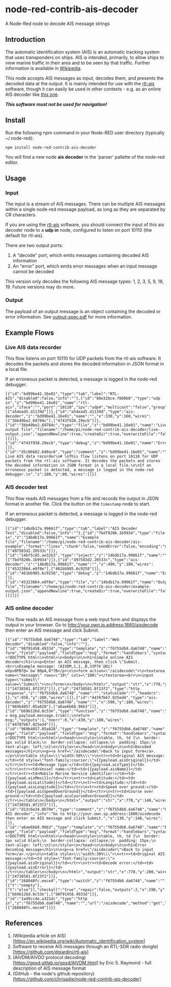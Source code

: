 # node-red-contrib-ais-decoder
A Node-Red node to decode AIS message strings

## Introduction
The automatic identification system (AIS) is an automatic tracking system that uses transponders on ships. AIS is intended, primarily, to allow ships to view marine traffic in their area and to be seen by that traffic. Further information is available in [Wikipedia](https://en.wikipedia.org/wiki/Automatic_identification_system).

This node accepts AIS messages as input, decodes them, and presents the decoded data at the output. It is mainly intended for use with the [rtl-ais](https://github.com/dgiardini/rtl-ais) software, though it can easily be used in other contexts - e.g. as an online AIS decoder like [this one](http://ais.tbsalling.dk).

***This software must not be used for navigation!***

## Install
Run the following npm command in your Node-RED user directory (typically ~/.node-red):
```
npm install node-red-contrib-ais-decoder
```
You will find a new node **ais decoder** in the 'parser' pallette of the node-red editor.

## Usage

### Input
The input is a stream of AIS messages. There can be multiple AIS messages within a single node-red message payload, as long as they are separated by CR characters.

If you are using the [rtl-ais](https://github.com/dgiardini/rtl-ais) software, you should connect the input of this ais decoder node to a **udp in** node, configured to listen on port 10110 (the default for rtl-ais).

There are two output ports:

1. A "decode" port, which emits messages containing decoded AIS information
2. An "error" port, which emits error messages when an input message cannot be decoded

This version only decodes the following AIS message types: 1, 2, 3, 5, 9, 18, 19. Future versions may do more.

### Output
The payload of an output message is an object containing the decoded or error information. See [output-spec.pdf](output-spec.pdf) for more information.

## Example Flows

### Live AIS data recorder
This flow listens on port 10110 for UDP packets from the rtl-ais software. It decodes the packets and stores the decoded information in JSON format in a local file.

If an erroneous packet is detected, a message is logged in the node-red debugger.

```
[{"id":"bd99be41.16e01","type":"tab","label":"RTL-AIS","disabled":false,"info":""},{"id":"88e32bce.f600b8","type":"udp in","z":"bd99be41.16e01","name":"rtl-ais","iface":"","port":"10110","ipv":"udp4","multicast":"false","group":"","datatype":"utf8","x":160,"y":160,"wires":[["a54ead5.d1139d"]]},{"id":"a54ead5.d1139d","type":"ais-decoder","z":"bd99be41.16e01","name":"","x":330,"y":160,"wires":[["3bb49be2.69784c"],["4743f938.29ecb"]]},{"id":"3bb49be2.69784c","type":"file","z":"bd99be41.16e01","name":"Live output file","filename":"/home/pi/node-red-contrib-ais-decoder/live-output.json","appendNewline":true,"createDir":true,"overwriteFile":"false","encoding":"none","x":580,"y":140,"wires":[[]]},{"id":"4743f938.29ecb","type":"debug","z":"bd99be41.16e01","name":"Error","active":true,"tosidebar":true,"console":false,"tostatus":false,"complete":"payload","targetType":"msg","x":550,"y":180,"wires":[]},{"id":"d5c86b82.6d0ac8","type":"comment","z":"bd99be41.16e01","name":"","info":"# Live AIS data recorder\n# \nThis flow listens on port 10110 for UDP packets from the rtl-ais software. It decodes the packets and stores the decoded information in JSON format in a local file.\n\nIf an erroneous packet is detected, a message is logged in the node-red debugger.\n","x":180,"y":80,"wires":[]}]
```

### AIS decoder test
This flow reads AIS messages from a file and records the output in JSON format in another file. Click the button on the `timestamp` node to start.

If an erroneous packet is detected, a message is logged in the node-red debugger.

```
[{"id":"14bdb17a.99661f","type":"tab","label":"AIS Decoder Test","disabled":false,"info":""},{"id":"7bdf820b.1b9934","type":"file in","z":"14bdb17a.99661f","name":"Example file","filename":"/home/pi/node-red-contrib-ais-decoder/ais-example","format":"lines","chunk":false,"sendError":false,"encoding":"none","x":290,"y":180,"wires":[["497583d2.20533c"]]},{"id":"14bf5c85.ae32b3","type":"inject","z":"14bdb17a.99661f","name":"","topic":"","payload":"","payloadType":"date","repeat":"","crontab":"","once":false,"onceDelay":0.1,"x":120,"y":180,"wires":[["7bdf820b.1b9934"]]},{"id":"497583d2.20533c","type":"ais-decoder","z":"14bdb17a.99661f","name":"","x":490,"y":180,"wires":[["45323864.e0f8e"],["461bb985.6c9258"]]},{"id":"461bb985.6c9258","type":"debug","z":"14bdb17a.99661f","name":"Error","active":true,"tosidebar":true,"console":false,"tostatus":false,"complete":"payload","targetType":"msg","x":750,"y":220,"wires":[]},{"id":"45323864.e0f8e","type":"file","z":"14bdb17a.99661f","name":"Output file","filename":"/home/pi/node-red-contrib-ais-decoder/example-output.json","appendNewline":true,"createDir":true,"overwriteFile":"false","encoding":"none","x":770,"y":140,"wires":[[]]}]
```

### AIS online decoder
This flow reads an AIS message from a web input form and displays the output in your browser. Go to http://your.own.ip.address:1880/aisdecode then enter an AIS message and click Submit.

```
[{"id":"f6755db8.da6748","type":"tab","label":"Web decoder","disabled":false,"info":""},{"id":"98f91458.4933d","type":"template","z":"f6755db8.da6748","name":"Input form","field":"payload","fieldType":"msg","format":"handlebars","syntax":"mustache","template":"<!DOCTYPE html>\n<html>\n<body>\n\n<h1>Simple online AIS decoder</h1>\n<p>Enter an AIS message, then click \"Submit.<br>\nExample message: !AIVDM,1,1,,B,33P7k`@Oi?wVpv0PB7@=`bw`00pA,0*7B</p>\n\n<form action=\"/aisdecode\">\n<textarea name=\"message\" rows=\"10\" cols=\"100\"></textarea><br>\n<input type=\"submit\" value=\"Submit\">\n</form>\n</body>\n</html>","output":"str","x":770,"y":260,"wires":[["24738581.8f23f2"]]},{"id":"24738581.8f23f2","type":"http response","z":"f6755db8.da6748","name":"","statusCode":"","headers":{},"x":950,"y":200,"wires":[]},{"id":"44787b67.025ed4","type":"ais-decoder","z":"f6755db8.da6748","name":"","x":590,"y":180,"wires":[["969b4057.05a828"],["a6ae6b68.96b3"]]},{"id":"bb9b126d.0c53e","type":"function","z":"f6755db8.da6748","name":"Trim","func":"msg.payload = msg.payload.message.trim();\nreturn msg;","outputs":1,"noerr":0,"x":430,"y":180,"wires":[["44787b67.025ed4"]]},{"id":"969b4057.05a828","type":"template","z":"f6755db8.da6748","name":"Results page","field":"payload","fieldType":"msg","format":"handlebars","syntax":"mustache","template":"<!DOCTYPE html>\n<html>\n<head>\n<style>\ntable, th, td {\n  border: 1px solid black;\n  border-collapse: collapse;\n  padding: 15px;\n  text-align: left;\n}\n</style>\n</head>\n\n<body>\n\n<h1>Decoded messages</h1>\n\n<p><a href=\"/aisdecode\">Back to input form</a>.</p>\n\n<table style=\\\"width:50%\\\">\n<tr><td>Original AIS message:</td><td style=\"font-family:courier;\">{{payload.aisOriginal}}</td></tr>\n<tr><td>Message type:</td><td>{{payload.aisType}}</td></tr>\n<tr><td>Vessel name:</td><td>{{payload.aisName}}</td></tr>\n<tr><td>Mobile Marine Service identifier:</td><td>{{payload.aisMmsi}}</td></tr>\n<tr><td>Latitude:</td><td>{{payload.aisLatitude}}</td></tr>\n<tr><td>Longitude:</td><td>{{payload.aisLongitude}}</td></tr>\n<tr><td>Speed over ground:</td><td>{{payload.aisSpeedOverGround}}</td></tr>\n<tr><td>Course over ground:</td><td>{{payload.aisCourseOverGround}}</td></tr>\n</table\n</body>\n</html>","output":"str","x":770,"y":140,"wires":[["24738581.8f23f2"]]},{"id":"d13c6e34.0b70e","type":"comment","z":"f6755db8.da6748","name":"Online AIS decoder","info":"Go to http://your.own.ip.address:1880/aisdecode then enter an AIS message and click Submit.","x":130,"y":140,"wires":[]},{"id":"a6ae6b68.96b3","type":"template","z":"f6755db8.da6748","name":"Error page","field":"payload","fieldType":"msg","format":"handlebars","syntax":"mustache","template":"<!DOCTYPE html>\n<html>\n<head>\n<style>\ntable, th, td {\n  border: 1px solid black;\n  border-collapse: collapse;\n  padding: 15px;\n  text-align: left;\n}\n</style>\n</head>\n\n<body>\n\n<h1>Error decoding message</h1>\n\n<p><a href=\"/aisdecoder\">Back to input form</a>.</p>\n\n<table style=\\\"width:30%\\\">\n<tr><td>Original AIS message:</td><td style=\"font-family:courier;\">{{payload.aisOriginal}}</td></tr>\n<tr><td>Decode error:</td><td>{{payload.aisError}}</td></tr>\n</table>\n</body>\n</html>","output":"str","x":770,"y":200,"wires":[["24738581.8f23f2"]]},{"id":"268040fc.eece4","type":"switch","z":"f6755db8.da6748","name":"","property":"payload","propertyType":"msg","rules":[{"t":"nempty"},{"t":"else"}],"checkall":"true","repair":false,"outputs":2,"x":290,"y":220,"wires":[["bb9b126d.0c53e"],["98f91458.4933d"]]},{"id":"1ad9cc4e.a321dc","type":"http in","z":"f6755db8.da6748","name":"","url":"/aisdecode","method":"get","upload":false,"swaggerDoc":"","x":120,"y":220,"wires":[["268040fc.eece4"]]}]
```

## References

1. (Wikipedia article on AIS)[https://en.wikipedia.org/wiki/Automatic_identification_system]
2. Software to receive AIS messages through an RTL-SDR radio dongle)[https://github.com/dgiardini/rtl-ais]
3. (AIVDM/AIVDO protocol decoding)[https://gpsd.gitlab.io/gpsd/AIVDM.html] by Eric S. Raymond - full description of AIS message format
4. (GitHub - the node's github repository)[https://github.com/chrisadie/node-red-contrib-ais-decoder]

